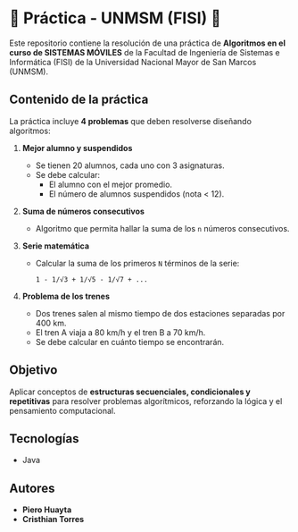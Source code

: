 # 📝 Práctica - UNMSM (FISI) 📝

Este repositorio contiene la resolución de una práctica de **Algoritmos en el curso de SISTEMAS MÓVILES** de la Facultad de Ingeniería de Sistemas e Informática (FISI) de la Universidad Nacional Mayor de San Marcos (UNMSM).  

## Contenido de la práctica

La práctica incluye **4 problemas** que deben resolverse diseñando algoritmos:

1. **Mejor alumno y suspendidos**  
   - Se tienen 20 alumnos, cada uno con 3 asignaturas.  
   - Se debe calcular:  
     - El alumno con el mejor promedio.  
     - El número de alumnos suspendidos (nota < 12).  

2. **Suma de números consecutivos**  
   - Algoritmo que permita hallar la suma de los `n` números consecutivos.  

3. **Serie matemática**  
   - Calcular la suma de los primeros `N` términos de la serie:  
     ```
     1 - 1/√3 + 1/√5 - 1/√7 + ...
     ```

4. **Problema de los trenes**  
   - Dos trenes salen al mismo tiempo de dos estaciones separadas por 400 km.  
   - El tren A viaja a 80 km/h y el tren B a 70 km/h.  
   - Se debe calcular en cuánto tiempo se encontrarán.  

## Objetivo

Aplicar conceptos de **estructuras secuenciales, condicionales y repetitivas** para resolver problemas algorítmicos, reforzando la lógica y el pensamiento computacional.

## Tecnologías
- Java  

## Autores

- **Piero Huayta**
- **Cristhian Torres**  

